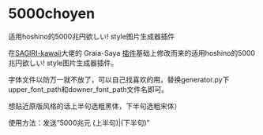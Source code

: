 # 5000choyen
适用hoshino的5000兆円欲しい! style图片生成器插件

在[SAGIRI-kawaii](https://github.com/SAGIRI-kawaii)大佬的 Graia-Saya [插件](https://github.com/SAGIRI-kawaii/saya_plugins_collection/tree/master/modules/5000zhao)基础上修改而来的适用hoshino的5000兆円欲しい! style图片生成器插件。


字体文件以防万一就不放了，可以自己找喜欢的用，替换generator.py下upper_font_path和downer_font_path文件名即可。

想贴近原版风格的话上半句选粗黑体，下半句选粗宋体）


使用方法：发送“5000兆元 (上半句)|(下半句)”
